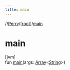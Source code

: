 ```yaml
---
title: main
---
```

//[Perry](../../index.html)/[[root]](index.html)/[main](main.html)



# main



[jvm]\
fun [main](main.html)(args: [Array](https://kotlinlang.org/api/latest/jvm/stdlib/kotlin/-array/index.html)<[String](https://kotlinlang.org/api/latest/jvm/stdlib/kotlin/-string/index.html)>)




